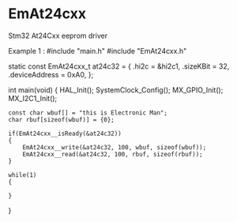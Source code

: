 # EmAt24cxx
 Stm32 At24Cxx eeprom driver

Example 1 :
#include "main.h"
#include "EmAt24cxx.h"

static const EmAt24cxx_t at24c32 =
{
	.hi2c = &hi2c1,
	.sizeKBit = 32,
	.deviceAddress = 0xA0,
};

int main(void)
{
    HAL_Init();
    SystemClock_Config();
    MX_GPIO_Init();
    MX_I2C1_Init();
	
    const char wbuf[] = "this is Electronic Man";
    char rbuf[sizeof(wbuf)] = {0};

    if(EmAt24cxx__isReady(&at24c32))
    {
        EmAt24cxx__write(&at24c32, 100, wbuf, sizeof(wbuf));
        EmAt24cxx__read(&at24c32, 100, rbuf, sizeof(rbuf));
    }

    while(1)
    {
        
    }
}
